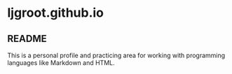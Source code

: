 # ljgroot.github.io

## README

This is a personal profile and practicing area for working with programming languages like Markdown and HTML.
